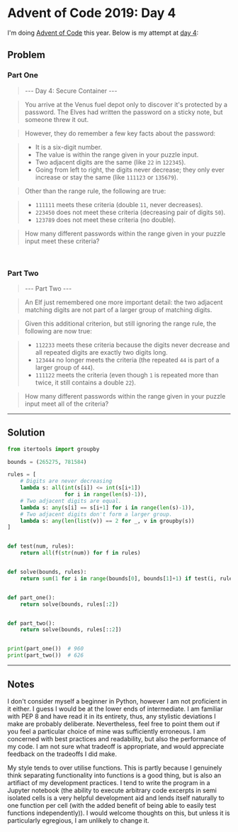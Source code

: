 # Advent of Code 2019: Day 4
  
I'm doing [Advent of Code](https://adventofcode.com/) this year. Below is my attempt at [day 4](https://adventofcode.com/2019/day/4):  
  
## Problem  

### Part One

> --- Day 4: Secure Container ---

> You arrive at the Venus fuel depot only to discover it's protected by a password. The Elves had written the password on a sticky note, but someone threw it out.

> However, they do remember a few key facts about the password:

> - It is a six-digit number.
> - The value is within the range given in your puzzle input.
> - Two adjacent digits are the same (like `22` in `122345`).
> - Going from left to right, the digits never decrease; they only ever increase or stay the same (like `111123` or `135679`).

> Other than the range rule, the following are true:

> - `111111` meets these criteria (double `11`, never decreases).
> - `223450` does not meet these criteria (decreasing pair of digits `50`).
> - `123789` does not meet these criteria (no double).

> How many different passwords within the range given in your puzzle input meet these criteria?


&nbsp;  

### Part Two

> --- Part Two ---

> An Elf just remembered one more important detail: the two adjacent matching digits are not part of a larger group of matching digits.

> Given this additional criterion, but still ignoring the range rule, the following are now true:

> - `112233` meets these criteria because the digits never decrease and all repeated digits are exactly two digits long.
> - `123444` no longer meets the criteria (the repeated `44` is part of a larger group of `444`).
> - `111122` meets the criteria (even though `1` is repeated more than twice, it still contains a double `22`).

> How many different passwords within the range given in your puzzle input meet all of the criteria?
  
___
  
## Solution

```python
from itertools import groupby

bounds = (265275, 781584)

rules = [
    # Digits are never decreasing
    lambda s: all(int(s[i]) <= int(s[i+1])
                  for i in range(len(s)-1)),
    # Two adjacent digits are equal.
    lambda s: any(s[i] == s[i+1] for i in range(len(s)-1)),
    # Two adjacent digits don't form a larger group.
    lambda s: any(len(list(v)) == 2 for _, v in groupby(s))
]


def test(num, rules):
    return all(f(str(num)) for f in rules)


def solve(bounds, rules):
    return sum(1 for i in range(bounds[0], bounds[1]+1) if test(i, rules))


def part_one():
    return solve(bounds, rules[:2])


def part_two():
    return solve(bounds, rules[::2])


print(part_one())  # 960
print(part_two())  # 626

```
  
___
  
## Notes

I don't consider myself a beginner in Python, however I am not proficient in it either. I guess I would be at the lower ends of intermediate. I am familiar with PEP 8 and have read it in its entirety, thus, any stylistic deviations I make are probably deliberate. Nevertheless, feel free to point them out if you feel a particular choice of mine was sufficiently erroneous. I am concerned with best practices and readability, but also the performance of my code. I am not sure what tradeoff is appropriate, and would appreciate feedback on the tradeoffs I did make.  
  
My style tends to over utilise functions. This is partly because I genuinely think separating functionality into functions is a good thing, but is also an artifiact of my development practices. I tend to write the program in a Jupyter notebook (the ability to execute arbitrary code excerpts in semi isolated cells is a very helpful development aid and lends itself naturally to one function per cell (with the added benefit of being able to easily test functions independently)). I would welcome thoughts on this, but unless it is particularly egregious, I am unlikely to change it.
